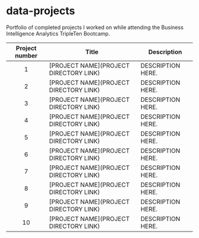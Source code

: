 # data-projects
Portfolio of completed projects I worked on while attending the Business Intelligence Analytics TripleTen Bootcamp.

| Project number | Title | Description |
| :-----------: | ----------- |----------- |
| 1 | [PROJECT NAME](PROJECT DIRECTORY LINK) | DESCRIPTION HERE. |
| 2 | [PROJECT NAME](PROJECT DIRECTORY LINK) | DESCRIPTION HERE. |
| 3 | [PROJECT NAME](PROJECT DIRECTORY LINK) | DESCRIPTION HERE. |
| 4 | [PROJECT NAME](PROJECT DIRECTORY LINK) | DESCRIPTION HERE. |
| 5 | [PROJECT NAME](PROJECT DIRECTORY LINK) | DESCRIPTION HERE. |
| 6 | [PROJECT NAME](PROJECT DIRECTORY LINK) | DESCRIPTION HERE. |
| 7 | [PROJECT NAME](PROJECT DIRECTORY LINK) | DESCRIPTION HERE. |
| 8 | [PROJECT NAME](PROJECT DIRECTORY LINK) | DESCRIPTION HERE. |
| 9 | [PROJECT NAME](PROJECT DIRECTORY LINK) | DESCRIPTION HERE. |
| 10| [PROJECT NAME](PROJECT DIRECTORY LINK) | DESCRIPTION HERE. |

